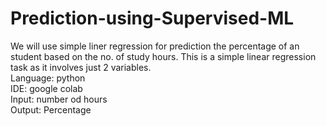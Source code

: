 # Prediction-using-Supervised-ML

We will use simple liner regression for prediction the percentage of an student based on the no. of study hours.
This is a simple linear regression task as it involves just 2 variables.<br>
Language: python<br>
IDE: google colab<br>
Input: number od hours<br>
Output: Percentage<br>
